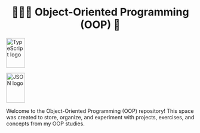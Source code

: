 <h1 align="center">🌟🐱‍💻 Object-Oriented Programming (OOP) 🌟</h1>

<p align="center">

  <!-- TypeScript (Devicon) -->
  <img width="50" height="80"
       src="https://cdn.jsdelivr.net/gh/devicons/devicon/icons/typescript/typescript-original.svg"
       alt="TypeScript logo" />

  <!-- JSON (Devicon) -->
  <img width="50" height="80"
       src="https://cdn.jsdelivr.net/gh/devicons/devicon/icons/json/json-original.svg"
       alt="JSON logo" />
</p>

Welcome to the Object-Oriented Programming (OOP) repository!
This space was created to store, organize, and experiment with projects, exercises, and concepts from my OOP studies.
